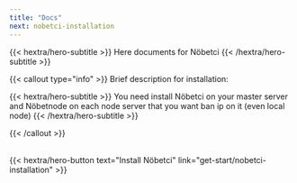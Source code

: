 ```yaml
---
title: "Docs"
next: nobetci-installation
---
```


<div class="hx-mb-12">
{{< hextra/hero-subtitle >}}
  Here documents for Nöbetci
{{< /hextra/hero-subtitle >}}
</div>

{{< callout type="info" >}}
Brief description for installation:

<div class="hx-mb-12">
{{< hextra/hero-subtitle >}}
  You need install Nöbetci on your master server and Nöbetnode on each node server that you want ban ip on it (even local node)
{{< /hextra/hero-subtitle >}}
</div>

{{< /callout >}}

<br/>

<div class="hx-mb-6">
{{< hextra/hero-button text="Install Nöbetci" link="get-start/nobetci-installation" >}}
</div>